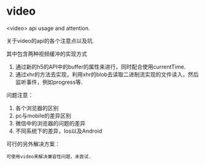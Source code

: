 # video
&lt;video> api usage and attention.
  
关于video的api的各个注意点以及坑.

其中包含两种视频缓冲的实现方式

1. 通过新的h5的API中的buffer的属性来进行，同时配合使用currentTime.
2. 通过xhr的方法去实现，利用xhr的blob去读取二进制流实现的文件读入，然后监听事件，例如progress等.

问题注意：

1. 各个浏览器的区别
2. pc与mobile的差异区别
3. 微信中的浏览器的问题的差异
4. 不同系统下的差异，Ios以及Android 

可行的另外解决方案：

	可使用video来解决兼容性问题，未尝试.